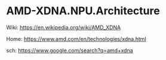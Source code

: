 # AMD-XDNA.NPU.Architecture
Wiki: https://en.wikipedia.org/wiki/AMD_XDNA

Home: https://www.amd.com/en/technologies/xdna.html

sch: https://www.google.com/search?q=amd+xdna

